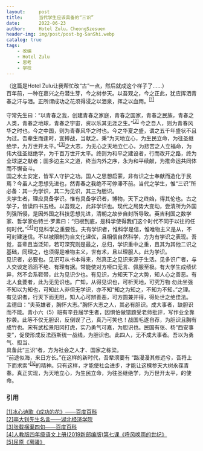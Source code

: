 ```yaml
---
layout:     post
title:      当代学生应该具备的“三识”
date:       2022-06-23
author:     Hotel Zulu，CheongSzesuen
header-img: img/post/post-bg-SanShi.webp
catalog: true
tags:
    - 改编
    - Hotel Zulu
    - 思考
    - 学校
---
```

（这篇是Hotel Zulu让我帮忙改“古”一点，然后就成这个样子了......）<br>
百年前，一种在嘉兴之舟潜生芽，今之树参天。以吾观之，今之正此，犹应挥洒青春之汗与泪。正所谓成功之花须得浸之以泪泉，挥之以血雨。<sup><a href="#ref1">[1]</a></sup>        
<br>
守常先生曰：“以青春之我，创建青春之家庭，青春之国家，青春之民族，青春之人类，青春之地球，青春之宇宙，资以乐其无涯之生。”<sup><a href="#ref1">[2]</a></sup> 今之吾人，则为青春风华之时也。今之中国，则为青春风华之时也。今之华夏之盛，谓之五千年盛状不且为过。吾辈生而逢时，宜搏战，当献之。秉“为天地立心，为生民立命，为往圣继绝学，为万世开太平。”<sup><a href="#ref1">[3]</a></sup>之大志，为无心之天地立仁心，为悲苦之人立福命，为伟大往圣继绝学，为千百万世开太平。终则为和平之建设者，行而改开之路，终为全球逆之献者；固多边主义之道，终当内外之序，永为和平续献，为推命运共同体而不懈奋斗。
<br>
国之水土安定，皆军人守护之功。国人之思想启蒙，非有识之士奉献而造化于民焉？今虽人之思想先进也，然青春之我绝不可停滞不前。当代之学生，惟“三识”所必备：其一为学识，其二为见识，其三为胆识。
<br>
夫学生者，理应具备学识。惟有具备学识者，博物，天下之终始，得其伦也。古之学子，皆读四书五经。以吾观之，此非学识也。现代之局势大变动，尝清所为外国列强所侵，是因外国之科技思想先进，清朝之故步自封所导致。英吉利国之数学家、哲学家伯特兰·罗素曰：“归根到底，是科学使得我们这个时代不同于以往的任何时代。”<sup><a href="#ref1">[4]</a></sup>可见科学之重要性。夫有学识者，惟科学是信，惟唯物主义是从，不可封建迷信。不以被限制为自文化课优，且相信自然科学，方为有学识之表现。吾觉，吾辈且当泛知，若可深究则是最之，总归，学识重中之重，且其为其他二识之基础，同理之，也须得是唯物主义，世有术，且以理服人。此为学识。
<br>
见识者，必要也。见识可从书本得来，然真正之见识来源于生活。见多识广者，与人交谈定滔滔不绝、有理有据。常能使对方哑口无言、佩服至极。有大学生成绩优异，然不会系鞋带，此为见识少也。有见识，方知天下之大势，知人心之善恶。有北人食菱者，此为无见识也。广知，从得见识也，可析天地，可究万物 勿此坐强不知以为知也，可知此人非但无学识，亦不知“知之为知之，不知为不知。”之理。有见识者，行天下而无阻，知人心可辨善恶，可方圆兼并得，得处世之绝佳法。
<br>
孟德曰：“夫英雄者，胸怀大志。”胸怀大志之人，其必有胆识。成大事者，缺胆识而不能。青小六（5）班有辛丑届学生者，因惧怕做错题受老师批评，写作业全靠抄袭。此等不仅无胆识，反倒误了己，真乃可笑也！战国毛遂自荐，为胆识且胸有成竹也。宋有武松景阳冈打虎，实乃勇气可嘉，为胆识也。民国有张、杨“西安事变”，促使形成反法西斯统一战线，为胆识也。此四人，无不成大事者。吾以为勇气、担当、
<br>
具备此“三识”者，方为社会之人才、国家之栋梁。
<br>
“前途似海，来日方长。”在这样的新时代，吾辈须要有 “路漫漫其修远兮，吾将上下而求索”<sup><a href="#ref1">[5]</a></sup>的精神。只有这样，才能使社会进步，才能让这棵参天大树永葆青春。真正实现，为天地立心，为生民立命，为往圣继绝学，为万世开太平，的使命。

        
### 引用
<a name = "ref1" href="https://baike.baidu.com/item/%E6%88%90%E5%8A%9F%E7%9A%84%E8%8A%B1/1532410">[1]冰心诗歌《成功的花》——百度百科</a>
<br>
<a name = "ref2" href="http://ie.hbue.edu.cn/6d/c5/c358a224709/page.htm">[2]李大钊先生名言——湖北经济学院</a>
<br>
<a name = "ref3" href="https://baike.baidu.com/item/%E6%A8%AA%E6%B8%A0%E5%9B%9B%E5%8F%A5">[3]张载横渠四句——百度百科</a>
<br>
<a name = "ref4" href="http://spider.ws.126.net/5f8dcc96379ab7eaaffbabda35cc407c.jpeg">[4]人教版四年级语文上册(2019新部编版)第七课《呼风唤雨的世纪》</a>
<br>
<a name = "ref5" href="https://baike.baidu.com/item/%E7%A6%BB%E9%AA%9A/1045?fromtitle=%E8%B7%AF%E6%BC%AB%E6%BC%AB%E5%85%B6%E4%BF%AE%E8%BF%9C%E5%85%AE%EF%BC%8C%E5%90%BE%E5%B0%86%E4%B8%8A%E4%B8%8B%E8%80%8C%E6%B1%82%E7%B4%A2&fromid=2614472">[5]屈原《离骚》</a>